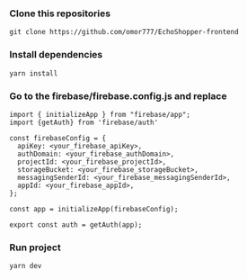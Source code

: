 ### Clone this repositories
```
git clone https://github.com/omor777/EchoShopper-frontend
```
### Install dependencies
```
yarn install
```
### Go to the firebase/firebase.config.js and replace
```
import { initializeApp } from "firebase/app";
import {getAuth} from 'firebase/auth'

const firebaseConfig = {
  apiKey: <your_firebase_apiKey>,
  authDomain: <your_firebase_authDomain>,
  projectId: <your_firebase_projectId>,
  storageBucket: <your_firebase_storageBucket>,
  messagingSenderId: <your_firebase_messagingSenderId>,
  appId: <your_firebase_appId>,
};

const app = initializeApp(firebaseConfig);

export const auth = getAuth(app);
```
### Run project
```
yarn dev
```
